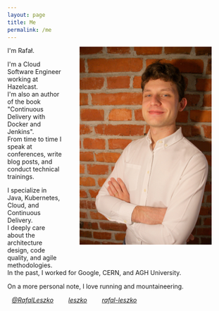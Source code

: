 ```yaml
---
layout: page
title: Me
permalink: /me
---
```

<img src="assets/images/avatars/photo.jpg" style="float: right; padding: 40px; padding-top: 0px; padding-left: 40px;" width="300" />

I'm Rafał.

I'm a Cloud Software Engineer working at Hazelcast.  
I'm also an author of the book "Continuous Delivery with Docker and Jenkins".  
From time to time I speak at conferences, write blog posts, and conduct technical trainings.

I specialize in Java, Kubernetes, Cloud, and Continuous Delivery.  
I deeply care about the architecture design, code quality, and agile methodologies.  
In the past, I worked for Google, CERN, and AGH University.

On a more personal note, I love running and mountaineering.

<i class="fab fa-twitter" style="margin-right: 20px;"><a target="_blank" href="https://twitter.com/RafalLeszko" class="article-post" style="margin-left: 10px;">@RafalLeszko</a></i>
<i class="fab fa-github" style="margin-right: 20px;"><a target="_blank" href="https://github.com/leszko" class="article-post" style="margin-left: 10px;">leszko</a></i>
<i class="fab fa-linkedin" style="margin-right: 20px;"><a target="_blank" href="https://www.linkedin.com/in/rafal-leszko/" class="article-post" style="margin-left: 10px;">rafal-leszko</a></i>
